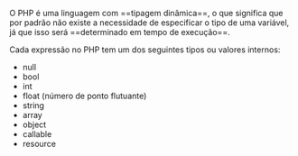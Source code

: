 O PHP é uma linguagem com ==tipagem dinâmica==, o que significa que por padrão não existe a necessidade de especificar o tipo de uma variável, já que isso será ==determinado em tempo de execução==.

Cada expressão no PHP tem um dos seguintes tipos ou valores internos:
- null
- bool
- int
- float (número de ponto flutuante)
- string
- array
- object
- callable
- resource

